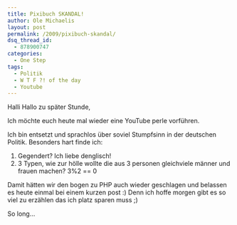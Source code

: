 ```yaml
---
title: Pixibuch SKANDAL!
author: Ole Michaelis
layout: post
permalink: /2009/pixibuch-skandal/
dsq_thread_id:
  - 878900747
categories:
  - One Step
tags:
  - Politik
  - W T F ?! of the day
  - Youtube
---
```


Halli Hallo zu später Stunde,

Ich möchte euch heute mal wieder eine YouTube perle vorführen.



Ich bin entsetzt und sprachlos über soviel Stumpfsinn in der deutschen Politik.
Besonders hart finde ich:

1. Gegendert? Ich liebe denglisch!
2. 3 Typen, wie zur hölle wollte die aus 3 personen gleichviele männer und frauen machen? 3%2 == 0

Damit hätten wir den bogen zu PHP auch wieder geschlagen und belassen es heute einmal bei einem kurzen post :) Denn ich hoffe morgen gibt es so viel zu erzählen das ich platz sparen muss ;)

So long…